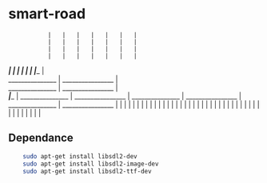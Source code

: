 # smart-road
               |   |   |   |   |   |   |
               |   |   |   |   |   |   |
               |   |   |   |   |   |   |
               |   |   |   |   |   |   |
_______________|   |   |   |   |   |   |________________
                           |               
_______________            |            ________________
                           |               
_______________            |            ________________
                           |               
___________________________|____________________________
                           |
_______________            |            ________________
                           |
_______________            |            ________________
                           |
_______________            |            ________________
               |   |   |   |   |   |   |
               |   |   |   |   |   |   |
               |   |   |   |   |   |   |
               |   |   |   |   |   |   |
               |   |   |   |   |   |   |
               |   |   |   |   |   |   |


## Dependance
```bash
    sudo apt-get install libsdl2-dev
    sudo apt-get install libsdl2-image-dev
    sudo apt-get install libsdl2-ttf-dev
```